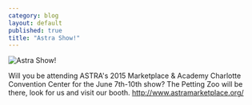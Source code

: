 ```yaml
---
category: blog
layout: default
published: true
title: "Astra Show!"
---
```


![Astra Show!](/static/uploads/blog-ASTRA.jpg)

Will you be attending ASTRA's 2015 Marketplace & Academy
Charlotte Convention Center for the June 7th-10th show? 
The Petting Zoo will be there, look for us and visit our booth. 
http://www.astramarketplace.org/